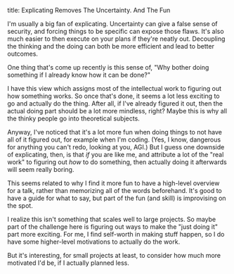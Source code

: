 title: Explicating Removes The Uncertainty. And The Fun

I'm usually a big fan of explicating. Uncertainty can give a false sense of security, and forcing things to be specific can expose those flaws. It's also much easier to then execute on your plans if they're neatly out. Decoupling the thinking and the doing can both be more efficient and lead to better outcomes.

One thing that's come up recently is this sense of, "Why bother doing something if I already know how it can be done?"

I have this view which assigns most of the intellectual work to figuring out how something works. So once that's done, it seems a lot less exciting to go and actually do the thing. After all, if I've already figured it out, then the actual doing part should be a lot more mindless, right? Maybe this is why all the thinky people go into theoretical subjects.

Anyway, I've noticed that it's a lot more fun when doing things to not have all of it figured out, for example when I'm coding. (Yes, I know, dangerous for anything you can't redo, looking at you, AGI.) But I guess one downside of explicating, then, is that *if* you are like me, and attribute a lot of the "real work" to figuring out *how* to do something, then actually doing it afterwards will seem really boring.

This seems related to why I find it more fun to have a high-level overview for a talk, rather than memorizing all of the words beforehand. It's good to have a guide for what to say, but part of the fun (and skill) is improvising on the spot.

I realize this isn't something that scales well to large projects. So maybe part of the challenge here is figuring out ways to make the "just doing it" part more exciting. For me, I find self-worth in making stuff happen, so I do have some higher-level motivations to actually do the work. 

But it's interesting, for small projects at least, to consider how much more motivated I'd be, if I actually planned less.

